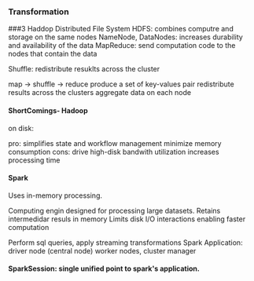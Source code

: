 ### Transformation

###3 Haddop Distributed File System
HDFS: combines computre and storage on the same nodes
NameNode, DataNodes: increases durability and availability of the data
MapReduce: send computation code to the nodes that contain the data

Shuffle: redistribute resuklts across the cluster

map -> shuffle -> reduce
produce a set of key-values pair      redistribute results across the clusters      aggregate data on each node


#### ShortComings- Hadoop

on disk: 

pro: simplifies state and workflow management
minimize memory consumption
cons:
drive high-disk bandwith utilization
increases processing time 

#### Spark

Uses in-memory processing.

Computing engin designed for processing large datasets.
Retains intermedidar resuls in memory
Limits disk I/O interactions enabling faster computation

Perform sql queries, apply streaming transformations
Spark Application: driver node (central node) 
worker nodes, cluster manager

#### SparkSession: single unified point to spark's application.


